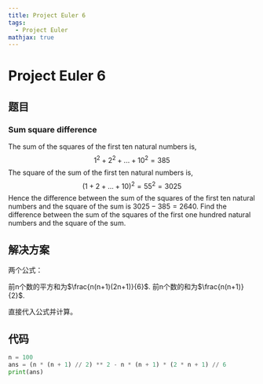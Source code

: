 ```yaml
---
title: Project Euler 6
tags:
  - Project Euler
mathjax: true
---
```

<escape><!-- more --></escape>

# Project Euler 6
## 题目
### Sum square difference

The sum of the squares of the first ten natural numbers is,
$$1^2 + 2^2 + ... + 10^2 = 385$$
The square of the sum of the first ten natural numbers is,
$$(1 + 2 + ... + 10)^2 = 55^2 = 3025$$
Hence the difference between the sum of the squares of the first ten natural numbers and the square of the sum is $3025 - 385 = 2640$.
Find the difference between the sum of the squares of the first one hundred natural numbers and the square of the sum.

## 解决方案

两个公式：

前n个数的平方和为$\frac{n(n+1)(2n+1)}{6}$.
前n个数的和为$\frac{n(n+1)}{2}$.

直接代入公式并计算。

## 代码

```Python
n = 100
ans = (n * (n + 1) // 2) ** 2 - n * (n + 1) * (2 * n + 1) // 6
print(ans)
```